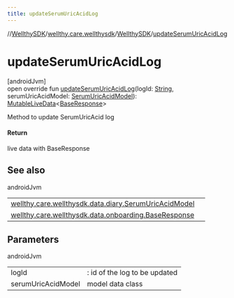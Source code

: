 ```yaml
---
title: updateSerumUricAcidLog
---
```

//[WellthySDK](../../../index.html)/[wellthy.care.wellthysdk](../index.html)/[WellthySDK](index.html)/[updateSerumUricAcidLog](update-serum-uric-acid-log.html)



# updateSerumUricAcidLog



[androidJvm]\
open override fun [updateSerumUricAcidLog](update-serum-uric-acid-log.html)(logId: [String](https://kotlinlang.org/api/latest/jvm/stdlib/kotlin/-string/index.html), serumUricAcidModel: [SerumUricAcidModel](../../wellthy.care.wellthysdk.data.diary/-serum-uric-acid-model/index.html)): [MutableLiveData](https://developer.android.com/reference/kotlin/androidx/lifecycle/MutableLiveData.html)&lt;[BaseResponse](../../wellthy.care.wellthysdk.data.onboarding/-base-response/index.html)&gt;



Method to update SerumUricAcid log



#### Return



live data with BaseResponse



## See also


androidJvm

| | |
|---|---|
| [wellthy.care.wellthysdk.data.diary.SerumUricAcidModel](../../wellthy.care.wellthysdk.data.diary/-serum-uric-acid-model/index.html) |  |
| [wellthy.care.wellthysdk.data.onboarding.BaseResponse](../../wellthy.care.wellthysdk.data.onboarding/-base-response/index.html) |  |



## Parameters


androidJvm

| | |
|---|---|
| logId | : id of the log to be updated |
| serumUricAcidModel | model data class |





